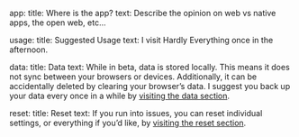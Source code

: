 app:
  title: Where is the app?
  text: Describe the opinion on web vs native apps, the open web, etc…

usage:
  title: Suggested Usage
  text: I visit Hardly Everything once in the afternoon.

data:
  title: Data
  text: While in beta, data is stored locally. This means it does not sync between your browsers or devices. Additionally, it can be accidentally deleted by clearing your browser’s data. I suggest you back up your data every once in a while by [visiting the data section](http://hardlyeverything.com/data).

reset:
  title: Reset
  text: If you run into issues, you can reset individual settings, or everything if you’d like, by [visiting the reset section](http://hardlyeverything.com/reset).
